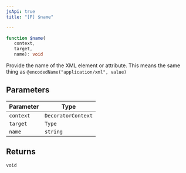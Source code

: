 ```yaml
---
jsApi: true
title: "[F] $name"

---
```

```ts
function $name(
   context, 
   target, 
   name): void
```

Provide the name of the XML element or attribute. This means the same thing as
 `@encodedName("application/xml", value)`

## Parameters

| Parameter | Type |
| ------ | ------ |
| `context` | `DecoratorContext` |
| `target` | `Type` |
| `name` | `string` |

## Returns

`void`
